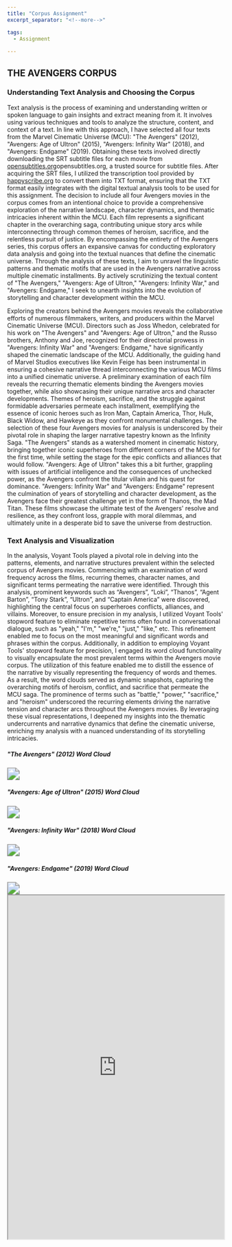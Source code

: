 ```yaml
---
title: "Corpus Assignment"
excerpt_separator: "<!--more-->"

tags:
  - Assignment
  
---
```


## **THE AVENGERS CORPUS**

### Understanding Text Analysis and Choosing the Corpus

Text analysis is the process of examining and understanding written or spoken language to gain insights and extract meaning from it. It involves using various techniques and tools to analyze the structure, content, and context of a text.
In line with this approach, I have selected all four texts from the Marvel Cinematic Universe (MCU): "The Avengers" (2012), "Avengers: Age of Ultron" (2015), "Avengers: Infinity War" (2018), and "Avengers: Endgame" (2019). Obtaining these texts involved directly downloading the SRT subtitle files for each movie from [opensubtitles.org](https://www.opensubtitles.com/en)opensubtitles.org, a trusted source for subtitle files. After acquiring the SRT files, I utilized the transcription tool provided by [happyscribe.org](https://www.happyscribe.com/) to convert them into TXT format, ensuring that the TXT format easily integrates with the digital textual analysis tools to be used for this assignment.
The decision to include all four Avengers movies in the corpus comes from an intentional choice to provide a comprehensive exploration of the narrative landscape, character dynamics, and thematic intricacies inherent within the MCU. Each film represents a significant chapter in the overarching saga, contributing unique story arcs while interconnecting through common themes of heroism, sacrifice, and the relentless pursuit of justice. By encompassing the entirety of the Avengers series, this corpus offers an expansive canvas for conducting exploratory data analysis and going into the textual nuances that define the cinematic universe.
Through the analysis of these texts, I aim to unravel the linguistic patterns and thematic motifs that are used in the Avengers narrative across multiple cinematic installments. By actively scrutinizing the textual content of "The Avengers," "Avengers: Age of Ultron," "Avengers: Infinity War," and "Avengers: Endgame," I seek to unearth insights into the evolution of storytelling and character development within the MCU.

Exploring the creators behind the Avengers movies reveals the collaborative efforts of numerous filmmakers, writers, and producers within the Marvel Cinematic Universe (MCU). Directors such as Joss Whedon, celebrated for his work on "The Avengers" and "Avengers: Age of Ultron," and the Russo brothers, Anthony and Joe, recognized for their directorial prowess in "Avengers: Infinity War" and "Avengers: Endgame," have significantly shaped the cinematic landscape of the MCU. Additionally, the guiding hand of Marvel Studios executives like Kevin Feige has been instrumental in ensuring a cohesive narrative thread interconnecting the various MCU films into a unified cinematic universe.
A preliminary examination of each film reveals the recurring thematic elements binding the Avengers movies together, while also showcasing their unique narrative arcs and character developments. Themes of heroism, sacrifice, and the struggle against formidable adversaries permeate each installment, exemplifying the essence of iconic heroes such as Iron Man, Captain America, Thor, Hulk, Black Widow, and Hawkeye as they confront monumental challenges.
The selection of these four Avengers movies for analysis is underscored by their pivotal role in shaping the larger narrative tapestry known as the Infinity Saga. "The Avengers" stands as a watershed moment in cinematic history, bringing together iconic superheroes from different corners of the MCU for the first time, while setting the stage for the epic conflicts and alliances that would follow. "Avengers: Age of Ultron" takes this a bit further, grappling with issues of artificial intelligence and the consequences of unchecked power, as the Avengers confront the titular villain and his quest for dominance.
"Avengers: Infinity War" and "Avengers: Endgame" represent the culmination of years of storytelling and character development, as the Avengers face their greatest challenge yet in the form of Thanos, the Mad Titan. These films showcase the ultimate test of the Avengers' resolve and resilience, as they confront loss, grapple with moral dilemmas, and ultimately unite in a desperate bid to save the universe from destruction.


### Text Analysis and Visualization


In the analysis, Voyant Tools played a pivotal role in delving into the patterns, elements, and narrative structures prevalent within the selected corpus of Avengers movies. Commencing with an examination of word frequency across the films, recurring themes, character names, and significant terms permeating the narrative were identified. Through this analysis, prominent keywords such as “Avengers”, “Loki”, “Thanos”, “Agent Barton”, “Tony Stark”, “Ultron”, and “Captain America” were discovered, highlighting the central focus on superheroes conflicts, alliances, and villains. 
Moreover, to ensure precision in my analysis, I utilized Voyant Tools' stopword feature to eliminate repetitive terms often found in conversational dialogue, such as "yeah," "I'm," "we're," "just," "like," etc. This refinement enabled me to focus on the most meaningful and significant words and phrases within the corpus.
Additionally, in addition to employing Voyant Tools' stopword feature for precision, I engaged its word cloud functionality to visually encapsulate the most prevalent terms within the Avengers movie corpus. The utilization of this feature enabled me to distill the essence of the narrative by visually representing the frequency of words and themes. As a result, the word clouds served as dynamic snapshots, capturing the overarching motifs of heroism, conflict, and sacrifice that permeate the MCU saga. The prominence of terms such as "battle," "power," "sacrifice," and "heroism" underscored the recurring elements driving the narrative tension and character arcs throughout the Avengers movies. By leveraging these visual representations, I deepened my insights into the thematic undercurrents and narrative dynamics that define the cinematic universe, enriching my analysis with a nuanced understanding of its storytelling intricacies.

##### "The Avengers" (2012) Word Cloud
<img src="/assets/images/assignment_2/2012_wc.png" style="zoom:180%;" />

##### "Avengers: Age of Ultron" (2015) Word Cloud
<img src="/assets/images/assignment_2/2015_wc.png" style="zoom:180%;" />

##### "Avengers: Infinity War" (2018) Word Cloud
<img src="/assets/images/assignment_2/2018_wc.png" style="zoom:180%;" />

##### "Avengers: Endgame" (2019) Word Cloud
<img src="/assets/images/assignment_2/2019_wc.png" style="zoom:180%;" />



<iframe style='width: 100%; height: 800px;' src='https://voyant-tools.org/?view=DreamScape&stopList=keywords-24d7b86feb6f6b84f3b2f3545e59c1bb&corpus=48da3fd1e6d02f1dbd7387b4817115dd'></iframe>